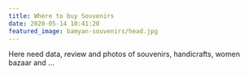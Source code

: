 ```yaml
---
title: Where to buy Souvenirs
date: 2020-05-14 10:41:20
featured_image: bamyan-souvenirs/head.jpg
---
```

Here need data, review and photos of souvenirs, handicrafts, women bazaar and ...
